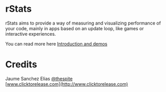 # rStats

rStats aims to provide a way of measuring and visualizing performance of your code, mainly in apps based on an update loop, like games or interactive experiences.

You can read more here [Introduction and demos](http://spite.github.io/rstats)

# Credits

Jaume Sanchez Elias [@thespite](http://www.twitter.com/thespite)  
[www.clicktorelease.com](http://www.clicktorelease.com)